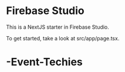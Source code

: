 # Firebase Studio

This is a NextJS starter in Firebase Studio.

To get started, take a look at src/app/page.tsx.
# -Event-Techies
